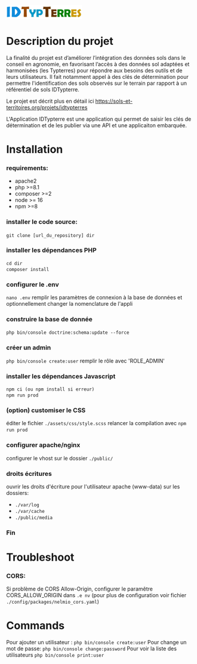 <img src="https://github.com/AgaricIG/IDTypterre/blob/main/public/images/IDTypTerres.png" alt="Logo IDTypterre" width="40%"/>

# Description du projet

La finalité du projet est d’améliorer l’intégration des données sols dans le conseil en agronomie, en favorisant l’accès à des données sol adaptées et harmonisées (les Typterres) pour répondre aux besoins des outils et de leurs utilisateurs. Il fait notamment appel à des clés de détermination pour permettre l'identification des sols observés sur le terrain par rapport à un référentiel de sols IDTypterre.

Le projet est décrit plus en détail ici https://sols-et-territoires.org/projets/idtypterres

L'Application IDTypterre est une application qui permet de saisir les clés de détermination et de les publier via une API et une applicaiton embarquée.

# Installation
### requirements:
- apache2
- php >=8.1
- composer >=2
- node >= 16
- npm >=8

 ### installer le code source:
`git clone [url_du_repository] dir`

### installer les dépendances PHP
```
cd dir
composer install
```

### configurer le .env
`nano .env`
remplir les paramètres de connexion à la base de données
et optionnellement changer la nomenclature de l'appli

### construire la base de donnée
`php bin/console doctrine:schema:update --force`

### créer un admin
`php bin/console create:user`
remplir le rôle avec 'ROLE_ADMIN'

### installer les dépendances Javascript
```
npm ci (ou npm install si erreur)
npm run prod
```

### (option) customiser le CSS
éditer le fichier `./assets/css/style.scss`
relancer la compilation avec `npm run prod`

### configurer apache/nginx
configurer le vhost sur le dossier `./public/`

### droits écritures
ouvrir les droits d'écriture pour l'utilisateur apache (www-data) sur les dossiers:
- `./var/log`
- `./var/cache`
- `./public/media`


### Fin

# Troubleshoot
### CORS:
Si problème de CORS Allow-Origin, configurer le paramêtre CORS_ALLOW_ORIGIN dans `.e
nv`
(pour plus de configuration voir fichier `./config/packages/nelmio_cors.yaml`)

# Commands
Pour ajouter un utilisateur :
`php bin/console create:user`
Pour change un mot de passe:
`php bin/console change:password`
Pour voir la liste des utilisateurs
`php bin/console print:user`


```

